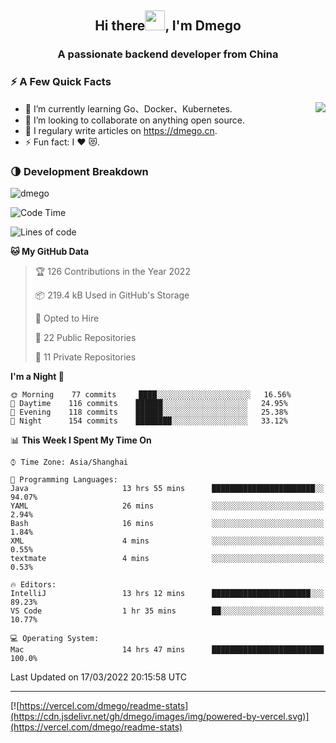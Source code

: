 <h2 align="center">Hi there<img src="https://cdn.jsdelivr.net/gh/dmego/images/img/Hi.gif" height="32" />, I'm Dmego </h2>
<h3 align="center">A passionate backend developer from China</h3>

### ⚡️ A Few Quick Facts

<img align="right" src="https://readme-stats-dmego.vercel.app/api?username=dmego&show_icons=true&icon_color=1573B3&hide_title=true&text_color=718096&bg_color=00000000&hide_border=true"/>

<ul>
    <li> 🌱 I’m currently learning Go、Docker、Kubernetes.</li>
    <li> 👯 I’m looking to collaborate on anything open source.</li>
    <li> 📝 I regulary write articles on <a href="https://dmego.cn">https://dmego.cn</a>.</li>
    <li> ⚡ Fun fact: I ❤️ 😻.</li>
</ul>

### 🌗 Development Breakdown

<img src="https://komarev.com/ghpvc/?username=dmego" alt="dmego" />

<!--START_SECTION:waka-->
![Code Time](http://img.shields.io/badge/Code%20Time-1%2C025%20hrs%2056%20mins-blue)

![Lines of code](https://img.shields.io/badge/From%20Hello%20World%20I%27ve%20Written-231%20Thousand%20lines%20of%20code-blue)

**🐱 My GitHub Data** 

> 🏆 126 Contributions in the Year 2022
 > 
> 📦 219.4 kB Used in GitHub's Storage 
 > 
> 💼 Opted to Hire
 > 
> 📜 22 Public Repositories 
 > 
> 🔑 11 Private Repositories  
 > 
**I'm a Night 🦉** 

```text
🌞 Morning    77 commits     ████░░░░░░░░░░░░░░░░░░░░░   16.56% 
🌆 Daytime    116 commits    ██████░░░░░░░░░░░░░░░░░░░   24.95% 
🌃 Evening    118 commits    ██████░░░░░░░░░░░░░░░░░░░   25.38% 
🌙 Night      154 commits    ████████░░░░░░░░░░░░░░░░░   33.12%

```


📊 **This Week I Spent My Time On** 

```text
⌚︎ Time Zone: Asia/Shanghai

💬 Programming Languages: 
Java                     13 hrs 55 mins      ███████████████████████░░   94.07% 
YAML                     26 mins             ░░░░░░░░░░░░░░░░░░░░░░░░░   2.94% 
Bash                     16 mins             ░░░░░░░░░░░░░░░░░░░░░░░░░   1.84% 
XML                      4 mins              ░░░░░░░░░░░░░░░░░░░░░░░░░   0.55% 
textmate                 4 mins              ░░░░░░░░░░░░░░░░░░░░░░░░░   0.53%

🔥 Editors: 
IntelliJ                 13 hrs 12 mins      ██████████████████████░░░   89.23% 
VS Code                  1 hr 35 mins        ██░░░░░░░░░░░░░░░░░░░░░░░   10.77%

💻 Operating System: 
Mac                      14 hrs 47 mins      █████████████████████████   100.0%

```


 Last Updated on 17/03/2022 20:15:58 UTC
<!--END_SECTION:waka-->

---

[![https://vercel.com/dmego/readme-stats](https://cdn.jsdelivr.net/gh/dmego/images/img/powered-by-vercel.svg)](https://vercel.com/dmego/readme-stats)

